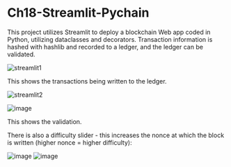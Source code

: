 # Ch18-Streamlit-Pychain

This project utilizes Streamlit to deploy a blockchain Web app coded in Python, utilizing dataclasses and decorators. Transaction information is hashed with hashlib and recorded to a ledger, and the ledger can be validated.

![streamlit1](https://user-images.githubusercontent.com/85848524/138997051-59c05ac1-9a44-41c4-8e1f-d5f140dd4104.PNG)

This shows the transactions being written to the ledger.

![streamlit2](https://user-images.githubusercontent.com/85848524/138997190-db9669dc-36a2-402a-8264-812fc58dfbc4.PNG)

![image](https://user-images.githubusercontent.com/85848524/139159247-bd52e387-cecf-4bb7-ab12-0bde9bce939d.png)


This shows the validation.

There is also a difficulty slider - this increases the nonce at which the block is written (higher nonce = higher difficulty):

![image](https://user-images.githubusercontent.com/85848524/138997553-5286fbf4-53e2-4d65-b3c0-95dab33b8ea0.png)
![image](https://user-images.githubusercontent.com/85848524/138997571-265e5aaf-12d5-45e7-a44d-0721e840fe25.png)
